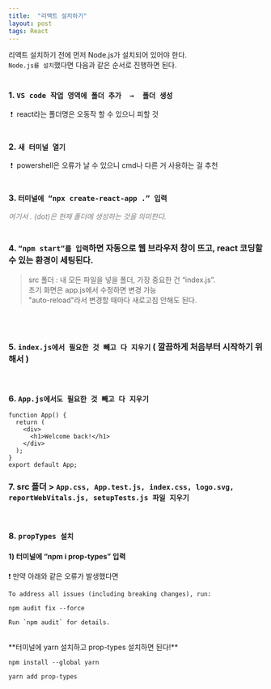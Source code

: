 ```yaml
---
title:  "리액트 설치하기"
layout: post
tags: React
---
```



리액트 설치하기 전에 먼저 Node.js가 설치되어 있어야 한다. <br>
`Node.js를 설치`했다면 다음과 같은 순서로 진행하면 된다. <br>
<br>

### 1. `VS code 작업 영역에 폴더 추가  →  폴더 생성` 
&nbsp;❗&nbsp; react라는 폴더명은 오동작 할 수 있으니 피할 것
<br>
<br>

### 2. `새 터미널 열기` 
&nbsp;❗&nbsp; powershell은 오류가 날 수 있으니 cmd나 다른 거 사용하는 걸 추천
<br>
<br>




### 3. `터미널에 “npx create-react-app .” 입력`    
<span style="color:gray">_여기서 . (dot)은 현재 폴더에 생성하는 것을 의미한다._</span>
<br>
<br>

### 4. `“npm start”를 입력`하면 자동으로 웹 브라우저 창이 뜨고, react 코딩할 수 있는 환경이 세팅된다.

>src 폴더 : 내 모든 파일을 넣을 폴더, 가장 중요한 건 “index.js”.<br>
초기 화면은 app.js에서 수정하면 변경 가능<br>
"auto-reload"라서 변경할 때마다 새로고침 안해도 된다.

<br>
<br>

### 5. `index.js에서 필요한 것 빼고 다 지우기` ( 깔끔하게 처음부터 시작하기 위해서 )

<br>

### 6. `App.js에서도 필요한 것 빼고 다 지우기`
````
function App() {
  return (
    <div>
      <h1>Welcome back!</h1>
    </div>
  );
}
export default App;
````

### 7. src 폴더 > `App.css, App.test.js, index.css, logo.svg, reportWebVitals.js, setupTests.js 파일 지우기`

<br>

### 8. `propTypes 설치` 

#### 1) 터미널에 “npm i prop-types” 입력
    
❗ 만약 아래와 같은 오류가 발생했다면 <br>
````
To address all issues (including breaking changes), run:

npm audit fix --force

Run `npm audit` for details.
````
<br>
**터미널에  yarn 설치하고 prop-types 설치하면 된다!**

````
npm install --global yarn

yarn add prop-types
````

